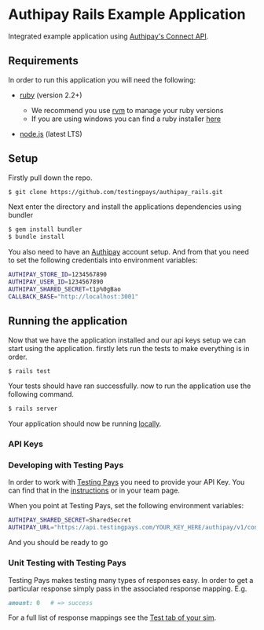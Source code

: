 # Authipay Rails Example Application

Integrated example application using [Authipay's Connect API](http://www.authipay.com/assets/authipay-connect.pdf).

## Requirements
In order to run this application you will need the following:
- [ruby](https://www.ruby-lang.org/en/) (version 2.2+)
  - We recommend you use [rvm](https://rvm.io/) to manage your ruby versions
  - If you are using windows you can find a ruby installer [here](http://rubyinstaller.org/downloads/)

- [node.js](https://nodejs.org/en/) (latest LTS)

## Setup

Firstly pull down the repo.

``` bash
$ git clone https://github.com/testingpays/authipay_rails.git
```

Next enter the directory and install the applications dependencies using bundler

``` bash
$ gem install bundler
$ bundle install
```

You also need to have an [Authipay](https://authipay.com) account setup. And from that you need to set the following credentials into environment variables:

```bash
AUTHIPAY_STORE_ID=1234567890
AUTHIPAY_USER_ID=1234567890
AUTHIPAY_SHARED_SECRET=t1p%0gBao
CALLBACK_BASE="http://localhost:3001"
```

## Running the application

Now that we have the application installed and our api keys setup we can start using the application. firstly lets run the tests to make everything is in order.

```bash
$ rails test
```

Your tests should have ran successfully. now to run the application use the following command.

```bash
$ rails server
```

Your application should now be running [locally](http://localhost:3000/charges).


### API Keys


### Developing with Testing Pays

In order to work with [Testing Pays](http://www.testingpays.com) you need to provide your API Key. You can find that in the [instructions](https://admin.testingpays.com/) or in your team page.

When you point at Testing Pays, set the following environment variables:

```bash
AUTHIPAY_SHARED_SECRET=SharedSecret
AUTHIPAY_URL="https://api.testingpays.com/YOUR_KEY_HERE/authipay/v1/connect/checkout"
```

And you should be ready to go

### Unit Testing with Testing Pays

Testing Pays makes testing many types of responses easy. In order to get a particular response simply pass in the associated response mapping. E.g.

```ruby
amount: 0   # => success
```

For a full list of response mappings see the [Test tab of your sim](https://admin.testingpays.com/).

